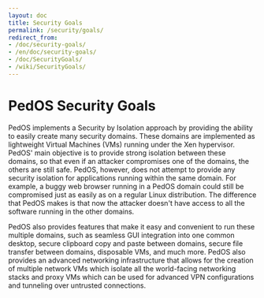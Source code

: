 ```yaml
---
layout: doc
title: Security Goals
permalink: /security/goals/
redirect_from:
- /doc/security-goals/
- /en/doc/security-goals/
- /doc/SecurityGoals/
- /wiki/SecurityGoals/
---
```


PedOS Security Goals
====================

PedOS implements a Security by Isolation approach by providing the ability to easily create many security domains. These domains are implemented as lightweight Virtual Machines (VMs) running under the Xen hypervisor. PedOS' main objective is to provide strong isolation between these domains, so that even if an attacker compromises one of the domains, the others are still safe. PedOS, however, does not attempt to provide any security isolation for applications running within the same domain. For example, a buggy web browser running in a PedOS domain could still be compromised just as easily as on a regular Linux distribution. The difference that PedOS makes is that now the attacker doesn't have access to all the software running in the other domains.

PedOS also provides features that make it easy and convenient to run these multiple domains, such as seamless GUI integration into one common desktop, secure clipboard copy and paste between domains, secure file transfer between domains, disposable VMs, and much more. PedOS also provides an advanced networking infrastructure that allows for the creation of multiple network VMs which isolate all the world-facing networking stacks and proxy VMs which can be used for advanced VPN configurations and tunneling over untrusted connections.
